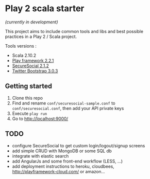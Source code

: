 # Play 2 scala starter
_(currently in development)_

This project aims to include common tools and libs and best possible practices in a Play 2 / Scala project.

Tools versions : 

- Scala 2.10.2
- [Play framework 2.2.1](http://www.playframework.com/)
- [SecureSocial 2.1.2](http://securesocial.ws/)
- [Twitter Bootstrap 3.0.3](http://getbootstrap.com/)

## Getting started

1. Clone this repo
1. Find and rename ```conf/securesocial-sample.conf``` to ```conf/securesocial.conf```, then add your API private keys
1. Execute ```play run```
1. Go to [http://localhost:9000/](http://localhost:9000/)

## TODO

- configure SecureSocial to get custom login/logout/signup screens
- add simple CRUD with MongoDB or some SQL db
- integrate with elastic search
- add AngularJs and some front-end workflow (LESS, ...)
- add deployment instructions to heroku, cloudbees, http://playframework-cloud.com/ or amazon...
